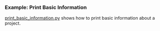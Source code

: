 ### Example: Print Basic Information

[print_basic_information.py](./exercises/printer/print_basic_information.py)
shows how to print basic information about a project.

